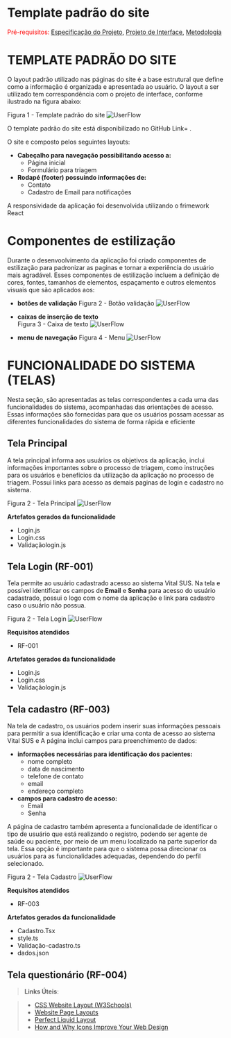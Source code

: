 # Template padrão do site

<span style="color:red">Pré-requisitos: <a href="2-Especificação do Projeto.md"> Especificação do Projeto</a></span>, <a href="3-Projeto de Interface.md"> Projeto de Interface</a>, <a href="4-Metodologia.md"> Metodologia</a>

# TEMPLATE PADRÃO DO SITE

O layout padrão utilizado nas páginas do site é a base estrutural que define como a informação é organizada e apresentada ao usuário. O layout a ser utilizado tem correspondência com o projeto de interface, conforme ilustrado na figura abaixo:

Figura 1 - Template padrão do site
![UserFlow](img/Template_padrão.png)

O template padrão do site está disponibilizado no GitHub Link= .

O site e composto pelos seguintes layouts:

- **Cabeçalho para navegação possibilitando acesso a:**
  - Página inicial
  - Formulário para triagem
- **Rodapé (footer) possuindo informações de:**
  - Contato
  - Cadastro de Email para notificações

A responsividade da aplicação foi desenvolvida utilizando o frimework React

# Componentes de estilização

Durante o desenvoolvimento da aplicação foi criado componentes de estilização para padronizar as paginas e tornar a experiência do usuário mais agradável. Esses componentes de estilização incluem a definição de cores, fontes, tamanhos de elementos, espaçamento e outros elementos visuais que são aplicados aos:

- **botôes de validação**
  Figura 2 - Botão validação
  ![UserFlow]()

- **caixas de inserção de texto**  
  Figura 3 - Caixa de texto
  ![UserFlow]()

- **menu de navegação**
  Figura 4 - Menu
  ![UserFlow]()

# FUNCIONALIDADE DO SISTEMA (TELAS)

Nesta seção, são apresentadas as telas correspondentes a cada uma das funcionalidades do sistema, acompanhadas das orientações de acesso. Essas informações são fornecidas para que os usuários possam acessar as diferentes funcionalidades do sistema de forma rápida e eficiente

## Tela Principal

A tela principal informa aos usuários os objetivos da aplicação, inclui informações importantes sobre o processo de triagem, como instruções para os usuários e benefícios da utilização da aplicação no processo de triagem. Possui links para acesso as demais paginas de login e cadastro no sistema.

Figura 2 - Tela Principal
![UserFlow]()

**Artefatos gerados da funcionalidade**

- Login.js
- Login.css
- Validaçãologin.js

## Tela Login (RF-001)

Tela permite ao usuário cadastrado acesso ao sistema Vital SUS. Na tela e possível identificar os campos de **Email** e **Senha** para acesso do usuário cadastrado, possui o logo com o nome da aplicação e link para cadastro caso o usuário não possua.

Figura 2 - Tela Login
![UserFlow]()

**Requisitos atendidos**

- RF-001

**Artefatos gerados da funcionalidade**

- Login.js
- Login.css
- Validaçãologin.js

## Tela cadastro (RF-003)

Na tela de cadastro, os usuários podem inserir suas informações pessoais para permitir a sua identificação e criar uma conta de acesso ao sistema Vital SUS e A página inclui campos para preenchimento de dados:

- **informações necessárias para identificação dos pacientes:**
  - nome completo
  - data de nascimento
  - telefone de contato
  - email
  - endereço completo
- **campos para cadastro de acesso:**
  - Email
  - Senha

A página de cadastro também apresenta a funcionalidade de identificar o tipo de usuário que está realizando o registro, podendo ser agente de saúde ou paciente, por meio de um menu localizado na parte superior da tela. Essa opção é importante para que o sistema possa direcionar os usuários para as funcionalidades adequadas, dependendo do perfil selecionado.

Figura 2 - Tela Cadastro
![UserFlow]()

**Requisitos atendidos**

- RF-003

**Artefatos gerados da funcionalidade**

- Cadastro.Tsx
- style.ts
- Validação-cadastro.ts
- dados.json

## Tela questionário (RF-004)

> **Links Úteis**:

> - [CSS Website Layout (W3Schools)](https://www.w3schools.com/css/css_website_layout.asp)
> - [Website Page Layouts](http://www.cellbiol.com/bioinformatics_web_development/chapter-3-your-first-web-page-learning-html-and-css/website-page-layouts/)
> - [Perfect Liquid Layout](https://matthewjamestaylor.com/perfect-liquid-layouts)
> - [How and Why Icons Improve Your Web Design](https://usabilla.com/blog/how-and-why-icons-improve-you-web-design/)
